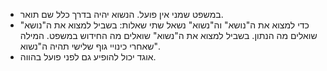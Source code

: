 - במשפט שמני אין פועל. הנשוא יהיה בדרך כלל שם תואר.
- כדי למצוא את ה"נושא" וה"נשוא" נשאל שתי שאלות: בשביל למצוא את ה"נושא" שואלים מה הנתון. בשביל למצוא את ה"נשוא" שואלים מה החידוש במשפט. המילה שאחרי כינויי גוף שלישי תהיה ה"נשוא".
- אוגד יכול להופיע גם לפני פועל בהווה.